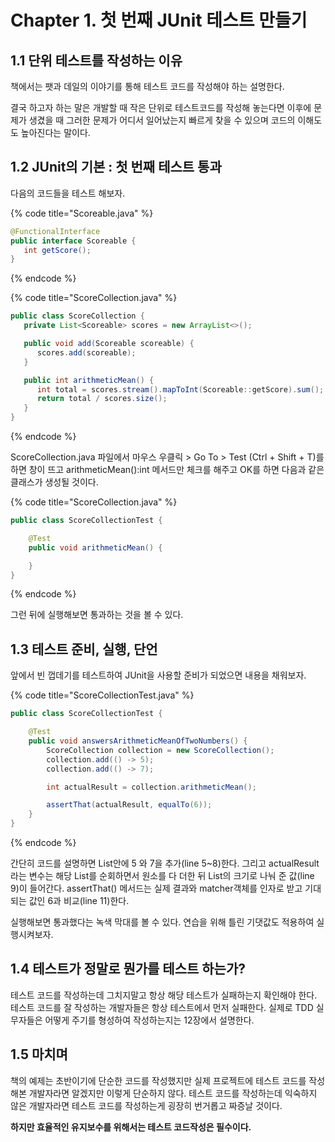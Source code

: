# Chapter 1. 첫 번째 JUnit 테스트 만들기

## 1.1 단위 테스트를 작성하는 이유

책에서는 팻과 데일의 이야기를 통해 테스트 코드를 작성해야 하는 설명한다.

결국 하고자 하는 말은 개발할 때 작은 단위로 테스트코드를 작성해 놓는다면 이후에 문제가 생겼을 때 그러한 문제가 어디서 일어났는지 빠르게 찾을 수 있으며 코드의 이해도도 높아진다는 말이다.

## 1.2 JUnit의 기본 : 첫 번째 테스트 통과

다음의 코드들을 테스트 해보자.

{% code title="Scoreable.java" %}
```java
@FunctionalInterface
public interface Scoreable {
   int getScore();
}
```
{% endcode %}

{% code title="ScoreCollection.java" %}
```java
public class ScoreCollection {
   private List<Scoreable> scores = new ArrayList<>();

   public void add(Scoreable scoreable) {
      scores.add(scoreable);
   }

   public int arithmeticMean() {
      int total = scores.stream().mapToInt(Scoreable::getScore).sum();
      return total / scores.size();
   }
}
```
{% endcode %}

ScoreCollection.java 파일에서 마우스 우클릭 &gt; Go To &gt; Test \(Ctrl + Shift + T\)를 하면 창이 뜨고 arithmeticMean\(\):int 메서드만 체크를 해주고 OK를 하면 다음과 같은 클래스가 생성될 것이다.

{% code title="ScoreCollection.java" %}
```java
public class ScoreCollectionTest {

    @Test
    public void arithmeticMean() {

    }
}
```
{% endcode %}

그런 뒤에 실행해보면 통과하는 것을 볼 수 있다.

## 1.3 테스트 준비, 실행, 단언

앞에서 빈 껍데기를 테스트하여 JUnit을 사용할 준비가 되었으면 내용을 채워보자.

{% code title="ScoreCollectionTest.java" %}
```java
public class ScoreCollectionTest {

    @Test
    public void answersArithmeticMeanOfTwoNumbers() {
        ScoreCollection collection = new ScoreCollection();
        collection.add(() -> 5);
        collection.add(() -> 7);

        int actualResult = collection.arithmeticMean();

        assertThat(actualResult, equalTo(6));
    }
}
```
{% endcode %}

간단히 코드를 설명하면 List안에 5 와 7을 추가\(line 5~8\)한다. 그리고 actualResult라는 변수는 해당 List를 순회하면서 원소를 다 더한 뒤 List의 크기로 나눠 준 값\(line 9\)이 들어간다. assertThat\(\) 메서드는 실제 결과와 matcher객체를 인자로 받고 기대되는 값인 6과 비교\(line 11\)한다.

실행해보면 통과했다는 녹색 막대를 볼 수 있다. 연습을 위해 틀린 기댓값도 적용하여 실행시켜보자.

## 1.4 테스트가 정말로 뭔가를 테스트 하는가?

테스트 코드를 작성하는데 그치지말고 항상 해당 테스트가 실패하는지 확인해야 한다. 테스트 코드를 잘 작성하는 개발자들은 항상 테스트에서 먼저 실패한다. 실제로 TDD 실무자들은 어떻게 주기를 형성하여 작성하는지는 12장에서 설명한다.

## 1.5 마치며

책의 예제는 초반이기에 단순한 코드를 작성했지만 실제 프로젝트에 테스트 코드를 작성해본 개발자라면 알겠지만 이렇게 단순하지 않다. 테스트 코드를 작성하는데 익숙하지 않은 개발자라면 테스트 코드를 작성하는게 굉장히 번거롭고 짜증날 것이다.

**하지만 효율적인 유지보수를 위해서는 테스트 코드작성은 필수이다.**

